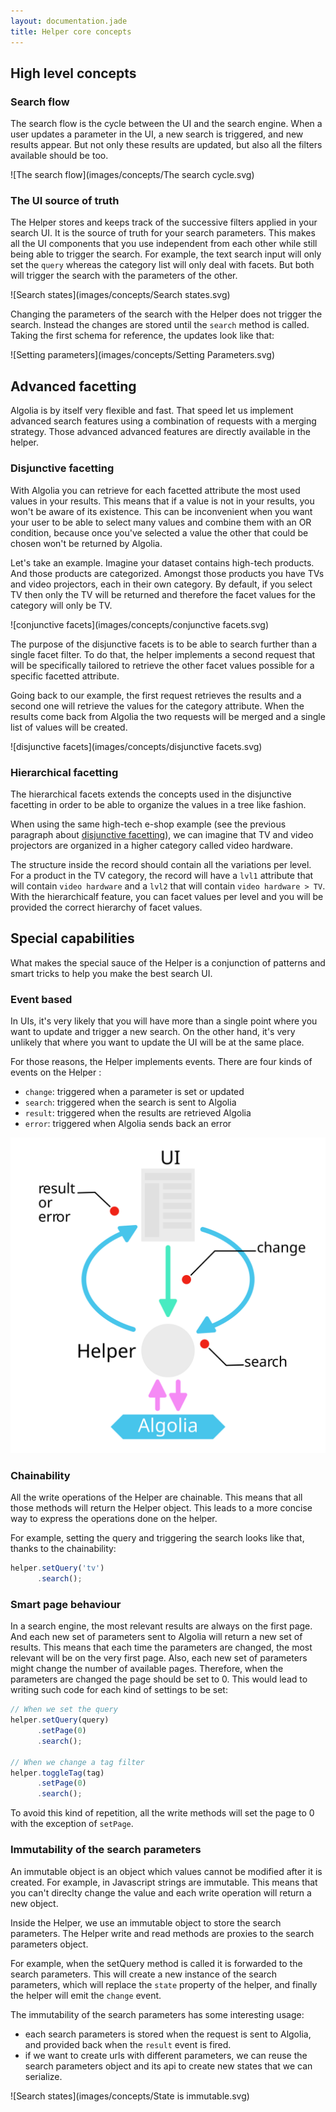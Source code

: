 ```yaml
---
layout: documentation.jade
title: Helper core concepts
---
```


## High level concepts

### Search flow

The search flow is the cycle between the UI and the search engine.
When a user updates a parameter in the UI, a new search is triggered,
and new results appear. But not only these results are updated, but
also all the filters available should be too.

![The search flow](images/concepts/The search cycle.svg)

### The UI source of truth

The Helper stores and keeps track of the successive filters applied in
your search UI. It is the source of truth for your search parameters. This
makes all the UI components that you use independent from each other while
still being able to trigger the search. For example, the text search input
will only set the `query` whereas the category list will only deal with
facets. But both will trigger the search with the parameters of the other.

![Search states](images/concepts/Search states.svg)

Changing the parameters of the search with the Helper does not trigger the 
search. Instead the changes are stored until the `search` method is called.
Taking the first schema for reference, the updates look like that:

![Setting parameters](images/concepts/Setting Parameters.svg)

## Advanced facetting

Algolia is by itself very flexible and fast. That speed let us implement
advanced search features using a combination of requests with a merging
strategy. Those advanced advanced features are directly available in the
helper.

### Disjunctive facetting

With Algolia you can retrieve for each facetted attribute the most used
values in your results. This means that if a value is not in your
results, you won't be aware of its existence. This can be inconvenient when
you want your user to be able to select many values and combine them with an OR
condition, because once you've selected a value the other that could
be chosen won't be returned by Algolia.

Let's take an example. Imagine your dataset contains high-tech products.
And those products are categorized. Amongst those products you have TVs
and video projectors, each in their own category. By default, if you select
TV then only the TV will be returned and therefore the facet values for the
category will only be TV.

![conjunctive facets](images/concepts/conjunctive facets.svg)

The purpose of the disjunctive facets is to be able to search further than
a single facet filter. To do that, the helper implements a second request that
will be specifically tailored to retrieve the other facet values possible for
a specific facetted attribute.

Going back to our example, the first request retrieves the results and a second
one will retrieve the values for the category attribute. When the results come
back from Algolia the two requests will be merged and a single list of values
will be created.

![disjunctive facets](images/concepts/disjunctive facets.svg)

### Hierarchical facetting

The hierarchical facets extends the concepts used in the disjunctive facetting
in order to be able to organize the values in a tree like fashion.

When using the same high-tech e-shop example (see the previous paragraph about
[disjunctive facetting](#disjunctive-facetting)), we can imagine that TV and video
projectors are organized in a higher category called video hardware.

The structure inside the record should contain all the variations per level. For a
product in the TV category, the record will have a `lvl1` attribute that will contain
`video hardware` and a `lvl2` that will contain `video hardware > TV`. With the
hierarchicalf feature, you can facet values per level and you will be provided the correct
hierarchy of facet values.

## Special capabilities

What makes the special sauce of the Helper is a conjunction of patterns and
smart tricks to help you make the best search UI.

### Event based

In UIs, it's very likely that you will have more than a single point where you
want to update and trigger a new search. On the other hand, it's very unlikely
that where you want to update the UI will be at the same place.

For those reasons, the Helper implements events. There are four kinds of events
on the Helper : 

 - `change`: triggered when a parameter is set or updated
 - `search`: triggered when the search is sent to Algolia
 - `result`: triggered when the results are retrieved Algolia
 - `error`:  triggered when Algolia sends back an error

![Search states](images/concepts/Events.svg)

### Chainability

All the write operations of the Helper are chainable. This means that
all those methods will return the Helper object. This leads to a more
concise way to express the operations done on the helper.

For example, setting the query and triggering the search looks like that,
thanks to the chainability:

```js
helper.setQuery('tv')
      .search();
```

### Smart page behaviour

In a search engine, the most relevant results are always on the first page.
And each new set of parameters sent to Algolia will return a new set of
results. This means that each time the parameters are changed, the most relevant
will be on the very first page. Also, each new set of parameters might change
the number of available pages. Therefore, when the parameters are changed the
page should be set to 0. This would lead to writing such code for each kind of
settings to be set:

```js
// When we set the query
helper.setQuery(query)
      .setPage(0)
      .search();

// When we change a tag filter
helper.toggleTag(tag)
      .setPage(0)
      .search();
```

To avoid this kind of repetition, all the write methods will set the page to 0 with
the exception of `setPage`.

### Immutability of the search parameters

An immutable object is an object which values cannot be modified after it is
created. For example, in Javascript strings are immutable. This means that
you can't direclty change the value and each write operation will return a new
object.

Inside the Helper, we use an immutable object to store the search parameters. The
Helper write and read methods are proxies to the search parameters object.

For example, when the setQuery method is called it is forwarded to the search
parameters. This will create a new instance of the search parameters, which
will replace the `state` property of the helper, and finally the helper will
emit the `change` event.

The immutability of the search parameters has some interesting usage:

 - each search parameters is stored when the request is sent to Algolia, and
provided back when the `result` event is fired.
 - if we want to create urls with different parameters, we can reuse the search
parameters object and its api to create new states that we can serialize.

![Search states](images/concepts/State is immutable.svg)
